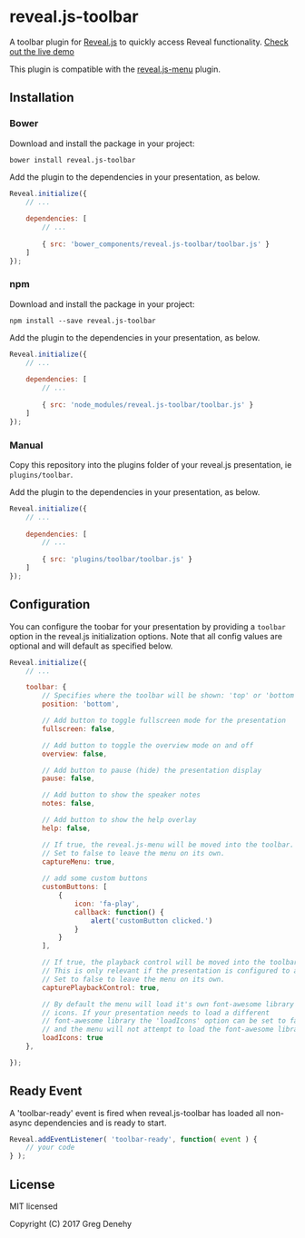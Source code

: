 # reveal.js-toolbar

A toolbar plugin for [Reveal.js](https://github.com/hakimel/reveal.js) to quickly access Reveal functionality. [Check out the live demo](https://denehyg.github.io/reveal.js-toolbar)

This plugin is compatible with the [reveal.js-menu](https://github.com/denehyg/reveal.js-menu) plugin.

## Installation

### Bower

Download and install the package in your project:

```bower install reveal.js-toolbar```

Add the plugin to the dependencies in your presentation, as below. 

```javascript
Reveal.initialize({
	// ...
	
	dependencies: [
		// ... 
	  
		{ src: 'bower_components/reveal.js-toolbar/toolbar.js' }
	]
});
```

### npm

Download and install the package in your project:

```npm install --save reveal.js-toolbar```

Add the plugin to the dependencies in your presentation, as below. 

```javascript
Reveal.initialize({
	// ...
	
	dependencies: [
		// ... 
	  
		{ src: 'node_modules/reveal.js-toolbar/toolbar.js' }
	]
});
```

### Manual

Copy this repository into the plugins folder of your reveal.js presentation, ie ```plugins/toolbar```.

Add the plugin to the dependencies in your presentation, as below. 

```javascript
Reveal.initialize({
	// ...
	
	dependencies: [
		// ... 
	  
		{ src: 'plugins/toolbar/toolbar.js' }
	]
});
```

## Configuration

You can configure the toobar for your presentation by providing a ```toolbar``` option in the reveal.js initialization options. Note that all config values are optional and will default as specified below.

```javascript
Reveal.initialize({
	// ...

	toolbar: {
		// Specifies where the toolbar will be shown: 'top' or 'bottom'
		position: 'bottom',

		// Add button to toggle fullscreen mode for the presentation
		fullscreen: false,

		// Add button to toggle the overview mode on and off
		overview: false,

		// Add button to pause (hide) the presentation display
		pause: false,

		// Add button to show the speaker notes
		notes: false,

		// Add button to show the help overlay
		help: false,

		// If true, the reveal.js-menu will be moved into the toolbar.
		// Set to false to leave the menu on its own.
		captureMenu: true,
		
		// add some custom buttons
		customButtons: [
			{
				icon: 'fa-play',
				callback: function() {
					alert('customButton clicked.')
				}
			}
		],

		// If true, the playback control will be moved into the toolbar.
		// This is only relevant if the presentation is configured to autoSlide.
		// Set to false to leave the menu on its own.
		capturePlaybackControl: true,

		// By default the menu will load it's own font-awesome library
		// icons. If your presentation needs to load a different
		// font-awesome library the 'loadIcons' option can be set to false
		// and the menu will not attempt to load the font-awesome library.
		loadIcons: true
	},

});
```

## Ready Event

A 'toolbar-ready' event is fired when reveal.js-toolbar has loaded all non-async dependencies and is ready to start.

```javascript
Reveal.addEventListener( 'toolbar-ready', function( event ) {
	// your code
} );
```

 
## License

MIT licensed

Copyright (C) 2017 Greg Denehy
